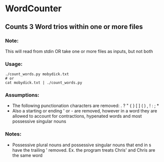 # WordCounter

## Counts 3 Word trios within one or more files

### Note:
This will read from stdin OR take one or more files as inputs, but not both

### Usage:
```
./count_words.py mobydick.txt
# or
cat mobydick.txt | ./count_words.py
```

### Assumptions:
- The following punctionation characters are removed: . ? " { } [ ] ( ) , ! : ; *
- Also a starting or ending ' or - are removed, however in a word they are allowed to account for contractions, hypenated words and most possessive singular nouns

### Notes:
- Possessive plural nouns and possessive singular nouns that end in s have the trailing ' removed.  Ex. the program treats Chris' and Chris are the same word
